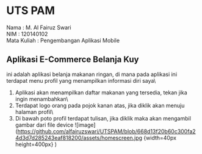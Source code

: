 # UTS PAM
Nama : M. Al Fairuz Swari\
NIM  : 120140102\
Mata Kuliah : Pengembangan Aplikasi Mobile

## Aplikasi E-Commerce Belanja Kuy
ini adalah aplikasi belanja makanan ringan, di mana pada aplikasi ini terdapat menu profil yang menampilkan informasi diri saya\
1. Aplikasi akan menampilkan daftar makanan yang tersedia, tekan jika ingin menambahkan\
2. Terdapat logo orang pada pojok kanan atas, jika diklik akan menuju halaman profil\
3. Di bawah poto profil terdapat tulisan, jika diklik maka akan mengambil gambar dari file device
![image](https://github.com/alfairuzswari/UTSPAM/blob/668d13f20b60c300fa24d3d7d285243eaf818200/assets/homescreen.jpg {width=40px height=400px} )
